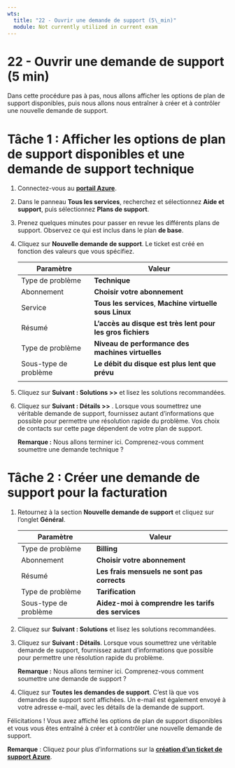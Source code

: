 ```yaml
---
wts:
  title: "22 - Ouvrir une demande de support (5\_min)"
  module: Not currently utilized in current exam
---
```

# <a name="22---open-a-support-request-5-min"></a>22 - Ouvrir une demande de support (5 min)

Dans cette procédure pas à pas, nous allons afficher les options de plan de support disponibles, puis nous allons nous entraîner à créer et à contrôler une nouvelle demande de support.

# <a name="task-1-view-available-support-plan-options-and-a-technical-support-request"></a>Tâche 1 : Afficher les options de plan de support disponibles et une demande de support technique

1. Connectez-vous au [**portail Azure**](https://portal.azure.com).

2. Dans le panneau **Tous les services**, recherchez et sélectionnez **Aide et support**, puis sélectionnez **Plans de support**.

3. Prenez quelques minutes pour passer en revue les différents plans de support. Observez ce qui est inclus dans le plan **de base**. 

4. Cliquez sur **Nouvelle demande de support**. Le ticket est créé en fonction des valeurs que vous spécifiez. 

    | Paramètre | Valeur|
    |----|--------|
    | Type de problème| **Technique** |
    | Abonnement | **Choisir votre abonnement** |
    | Service | **Tous les services**, **Machine virtuelle sous Linux** |
    | Résumé | **L’accès au disque est très lent pour les gros fichiers** |
    | Type de problème | **Niveau de performance des machines virtuelles** |
    | Sous-type de problème | **Le débit du disque est plus lent que prévu** |    
    | | |

5. Cliquez sur **Suivant : Solutions >>** et lisez les solutions recommandées.

6. Cliquez sur **Suivant : Détails >>** . Lorsque vous soumettrez une véritable demande de support, fournissez autant d’informations que possible pour permettre une résolution rapide du problème. Vos choix de contacts sur cette page dépendent de votre plan de support. 

    **Remarque :** Nous allons terminer ici. Comprenez-vous comment soumettre une demande technique ?

# <a name="task-2-create-a-billing-support-request"></a>Tâche 2 : Créer une demande de support pour la facturation

1. Retournez à la section **Nouvelle demande de support** et cliquez sur l’onglet **Général**. 

    | Paramètre | Valeur|
    |----|--------|
    | Type de problème| **Billing** |
    | Abonnement | **Choisir votre abonnement** |
    | Résumé | **Les frais mensuels ne sont pas corrects** |
    | Type de problème | **Tarification** |
    | Sous-type de problème | **Aidez-moi à comprendre les tarifs des services** |    

2. Cliquez sur **Suivant : Solutions** et lisez les solutions recommandées.

3. Cliquez sur **Suivant : Détails**.  Lorsque vous soumettrez une véritable demande de support, fournissez autant d’informations que possible pour permettre une résolution rapide du problème. 

    **Remarque :** Nous allons terminer ici. Comprenez-vous comment soumettre une demande de support ?

4. Cliquez sur **Toutes les demandes de support**. C’est là que vos demandes de support sont affichées. Un e-mail est également envoyé à votre adresse e-mail, avec les détails de la demande de support.

Félicitations ! Vous avez affiché les options de plan de support disponibles et vous vous êtes entraîné à créer et à contrôler une nouvelle demande de support.

**Remarque** : Cliquez pour plus d’informations sur la [**création d’un ticket de support Azure**](https://azure.microsoft.com/en-us/support/create-ticket).
